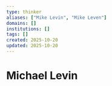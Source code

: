 ```yaml
---
type: thinker
aliases: ["Mike Levin", "Mike Leven"]
domains: []
institutions: []
tags: []
created: 2025-10-20
updated: 2025-10-20
---
```


# Michael Levin


